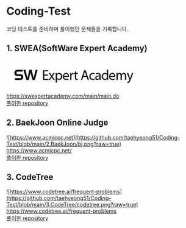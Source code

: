 # Coding-Test

코딩 테스트를 준비하며 풀이했던 문제들을 기록합니다.

## 1. SWEA(SoftWare Expert Academy)
[![](https://github.com/taehyeong51/Coding-Test/blob/main/1.SWEA/swea.png?raw=true)](https://swexpertacademy.com/main/main.do) <br>
https://swexpertacademy.com/main/main.do <br>
[풀이한 repository](https://github.com/taehyeong51/Coding-Test/tree/main/1.SWEA)

## 2. BaekJoon Online Judge
![https://www.acmicpc.net](https://github.com/taehyeong51/Coding-Test/blob/main/2.BaekJoon/bj.png?raw=true) <br>
https://www.acmicpc.net/ <br>
[풀이한 repository](https://github.com/taehyeong51/Coding-Test/tree/main/2.BaekJoon)

## 3. CodeTree
![https://www.codetree.ai/frequent-problems](https://github.com/taehyeong51/Coding-Test/blob/main/3.CodeTree/codetree.png?raw=true) <br>
https://www.codetree.ai/frequent-problems <br>
[풀이한 repository](https://github.com/taehyeong51/Coding-Test/tree/main/3.CodeTree)
